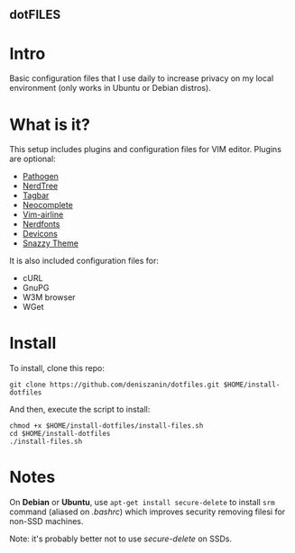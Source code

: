 dotFILES
--------
# Intro

Basic configuration files that I use daily to increase privacy on my local environment (only works in Ubuntu or Debian distros).

# What is it?

This setup includes plugins and configuration files for VIM editor. Plugins are optional:
 - [Pathogen](https://www.github.com/tpope/vim-pathogen)
 - [NerdTree](https://www.github.com/scrooloose/nerdtree)
 - [Tagbar](https://www.github.com/majutsushi/tagbar)
 - [Neocomplete](https://www.github.com/Shougo/neocomplete.vim)
 - [Vim-airline](https://www.github.com/vim-airline/vim-airline)
 - [Nerdfonts](https://www.github.com/ryanoasis/nerd-fonts)
 - [Devicons](https://www.github.com/ryanoasis/vim-devicons)
 - [Snazzy Theme](https://www.github.com/SolomonSklash/vim-snazzy)

It is also included configuration files for:
 - cURL
 - GnuPG
 - W3M browser
 - WGet

# Install

To install, clone this repo:

```
git clone https://github.com/deniszanin/dotfiles.git $HOME/install-dotfiles
```

And then, execute the script to install:

```
chmod +x $HOME/install-dotfiles/install-files.sh
cd $HOME/install-dotfiles
./install-files.sh
```

# Notes

On **Debian** or **Ubuntu**, use `apt-get install secure-delete` to install `srm` command (aliased on *.bashrc*) which improves security removing filesi for non-SSD machines.

Note: it's probably better not to use *secure-delete* on SSDs.
